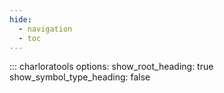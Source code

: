 ```yaml
---
hide:
  - navigation
  - toc
---
```

::: charloratools
    options:
      show_root_heading: true
      show_symbol_type_heading: false
